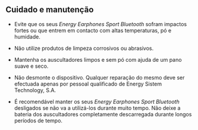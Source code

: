 ## Cuidado e manutenção

* Evite que os seus *Energy Earphones Sport Bluetooth* sofram impactos fortes ou que entrem em contacto com altas temperaturas, pó e humidade. 

* Não utilize produtos de limpeza corrosivos ou abrasivos.

* Mantenha os auscultadores limpos e sem pó com ajuda de um pano suave e seco.

* Não desmonte o dispositivo.  Qualquer reparação do mesmo deve ser efectuada apenas por pessoal qualificado de Energy Sistem Technology, S.A.

* É recomendável manter os seus *Energy Earphones Sport Bluetooth* desligados se não va a utilizá-los durante muito tempo. Não deixe a bateria dos auscultadores completamente descarregada durante longos períodos de tempo.

